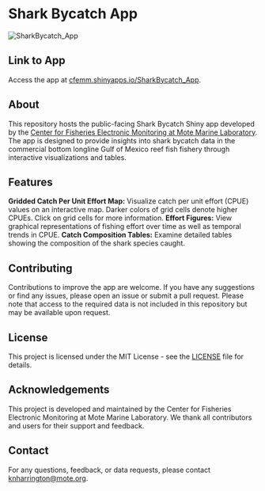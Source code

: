 # Shark Bycatch App

![SharkBycatch_App](https://github.com/knharrington/shark-bycatch/assets/119336649/55542380-53ce-4cd3-acbc-8883aa008fd1)

## Link to App
Access the app at [cfemm.shinyapps.io/SharkBycatch_App](cfemm.shinyapps.io/SharkBycatch_App).

## About
This repository hosts the public-facing Shark Bycatch Shiny app developed by the [Center for Fisheries Electronic Monitoring at Mote Marine Laboratory](https://mote.org/cfemm). The app is designed to provide insights into shark bycatch data in the commercial bottom longline Gulf of Mexico reef fish fishery through interactive visualizations and tables.

## Features
**Gridded Catch Per Unit Effort Map:** Visualize catch per unit effort (CPUE) values on an interactive map. Darker colors of grid cells denote higher CPUEs. Click on grid cells for more information.
**Effort Figures:** View graphical representations of fishing effort over time as well as temporal trends in CPUE.
**Catch Composition Tables:** Examine detailed tables showing the composition of the shark species caught.

## Contributing
Contributions to improve the app are welcome. If you have any suggestions or find any issues, please open an issue or submit a pull request. Please note that access to the required data is not included in this repository but may be available upon request. 

## License
This project is licensed under the MIT License - see the [LICENSE](LICENSE) file for details.

## Acknowledgements
This project is developed and maintained by the Center for Fisheries Electronic Monitoring at Mote Marine Laboratory. We thank all contributors and users for their support and feedback.

## Contact
For any questions, feedback, or data requests, please contact knharrington@mote.org.
